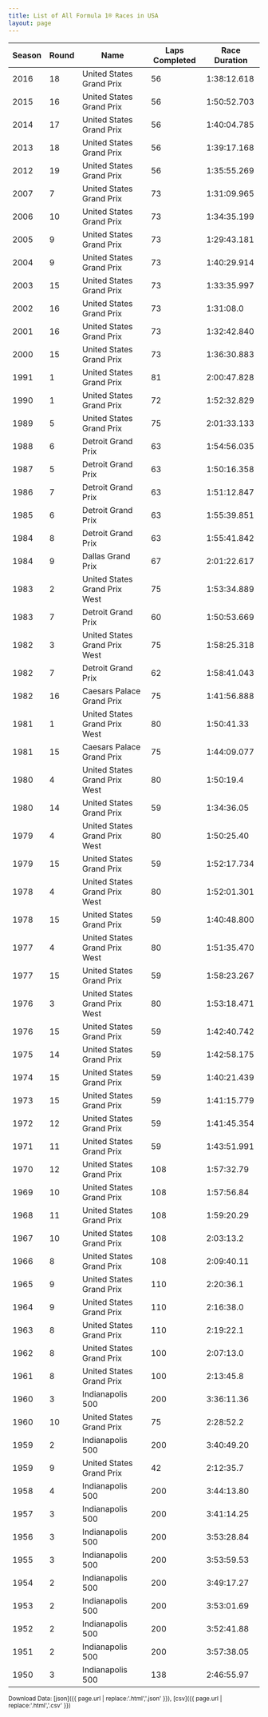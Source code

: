 ```yaml
---
title: List of All Formula 1® Races in USA
layout: page
---
```


| Season | Round | Name | Laps Completed | Race Duration |
|--|--|--|--|--|
| 2016 | 18 | United States Grand Prix | 56 | 1:38:12.618 |
| 2015 | 16 | United States Grand Prix | 56 | 1:50:52.703 |
| 2014 | 17 | United States Grand Prix | 56 | 1:40:04.785 |
| 2013 | 18 | United States Grand Prix | 56 | 1:39:17.168 |
| 2012 | 19 | United States Grand Prix | 56 | 1:35:55.269 |
| 2007 | 7 | United States Grand Prix | 73 | 1:31:09.965 |
| 2006 | 10 | United States Grand Prix | 73 | 1:34:35.199 |
| 2005 | 9 | United States Grand Prix | 73 | 1:29:43.181 |
| 2004 | 9 | United States Grand Prix | 73 | 1:40:29.914 |
| 2003 | 15 | United States Grand Prix | 73 | 1:33:35.997 |
| 2002 | 16 | United States Grand Prix | 73 | 1:31:08.0 |
| 2001 | 16 | United States Grand Prix | 73 | 1:32:42.840 |
| 2000 | 15 | United States Grand Prix | 73 | 1:36:30.883 |
| 1991 | 1 | United States Grand Prix | 81 | 2:00:47.828 |
| 1990 | 1 | United States Grand Prix | 72 | 1:52:32.829 |
| 1989 | 5 | United States Grand Prix | 75 | 2:01:33.133 |
| 1988 | 6 | Detroit Grand Prix | 63 | 1:54:56.035 |
| 1987 | 5 | Detroit Grand Prix | 63 | 1:50:16.358 |
| 1986 | 7 | Detroit Grand Prix | 63 | 1:51:12.847 |
| 1985 | 6 | Detroit Grand Prix | 63 | 1:55:39.851 |
| 1984 | 8 | Detroit Grand Prix | 63 | 1:55:41.842 |
| 1984 | 9 | Dallas Grand Prix | 67 | 2:01:22.617 |
| 1983 | 2 | United States Grand Prix West | 75 | 1:53:34.889 |
| 1983 | 7 | Detroit Grand Prix | 60 | 1:50:53.669 |
| 1982 | 3 | United States Grand Prix West | 75 | 1:58:25.318 |
| 1982 | 7 | Detroit Grand Prix | 62 | 1:58:41.043 |
| 1982 | 16 | Caesars Palace Grand Prix | 75 | 1:41:56.888 |
| 1981 | 1 | United States Grand Prix West | 80 | 1:50:41.33 |
| 1981 | 15 | Caesars Palace Grand Prix | 75 | 1:44:09.077 |
| 1980 | 4 | United States Grand Prix West | 80 | 1:50:19.4 |
| 1980 | 14 | United States Grand Prix | 59 | 1:34:36.05 |
| 1979 | 4 | United States Grand Prix West | 80 | 1:50:25.40 |
| 1979 | 15 | United States Grand Prix | 59 | 1:52:17.734 |
| 1978 | 4 | United States Grand Prix West | 80 | 1:52:01.301 |
| 1978 | 15 | United States Grand Prix | 59 | 1:40:48.800 |
| 1977 | 4 | United States Grand Prix West | 80 | 1:51:35.470 |
| 1977 | 15 | United States Grand Prix | 59 | 1:58:23.267 |
| 1976 | 3 | United States Grand Prix West | 80 | 1:53:18.471 |
| 1976 | 15 | United States Grand Prix | 59 | 1:42:40.742 |
| 1975 | 14 | United States Grand Prix | 59 | 1:42:58.175 |
| 1974 | 15 | United States Grand Prix | 59 | 1:40:21.439 |
| 1973 | 15 | United States Grand Prix | 59 | 1:41:15.779 |
| 1972 | 12 | United States Grand Prix | 59 | 1:41:45.354 |
| 1971 | 11 | United States Grand Prix | 59 | 1:43:51.991 |
| 1970 | 12 | United States Grand Prix | 108 | 1:57:32.79 |
| 1969 | 10 | United States Grand Prix | 108 | 1:57:56.84 |
| 1968 | 11 | United States Grand Prix | 108 | 1:59:20.29 |
| 1967 | 10 | United States Grand Prix | 108 | 2:03:13.2 |
| 1966 | 8 | United States Grand Prix | 108 | 2:09:40.11 |
| 1965 | 9 | United States Grand Prix | 110 | 2:20:36.1 |
| 1964 | 9 | United States Grand Prix | 110 | 2:16:38.0 |
| 1963 | 8 | United States Grand Prix | 110 | 2:19:22.1 |
| 1962 | 8 | United States Grand Prix | 100 | 2:07:13.0 |
| 1961 | 8 | United States Grand Prix | 100 | 2:13:45.8 |
| 1960 | 3 | Indianapolis 500 | 200 | 3:36:11.36 |
| 1960 | 10 | United States Grand Prix | 75 | 2:28:52.2 |
| 1959 | 2 | Indianapolis 500 | 200 | 3:40:49.20 |
| 1959 | 9 | United States Grand Prix | 42 | 2:12:35.7 |
| 1958 | 4 | Indianapolis 500 | 200 | 3:44:13.80 |
| 1957 | 3 | Indianapolis 500 | 200 | 3:41:14.25 |
| 1956 | 3 | Indianapolis 500 | 200 | 3:53:28.84 |
| 1955 | 3 | Indianapolis 500 | 200 | 3:53:59.53 |
| 1954 | 2 | Indianapolis 500 | 200 | 3:49:17.27 |
| 1953 | 2 | Indianapolis 500 | 200 | 3:53:01.69 |
| 1952 | 2 | Indianapolis 500 | 200 | 3:52:41.88 |
| 1951 | 2 | Indianapolis 500 | 200 | 3:57:38.05 |
| 1950 | 3 | Indianapolis 500 | 138 | 2:46:55.97 |

<small>Download Data: [json]({{ page.url | replace:'.html','.json' }}), [csv]({{ page.url | replace:'.html','.csv' }})</small>
